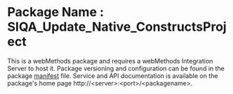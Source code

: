 # Package Name : SIQA_Update_Native_ConstructsProject
This is a webMethods package and requires a webMethods Integration Server to host it. Package versioning and configuration can be found in the package [manifest](./SIQA_Update_Native_ConstructsProject/manifest.v3) file. Service and API documentation is available on the package's home page http://&lt;server&gt;:&lt;port&gt;/&lt;packagename>.